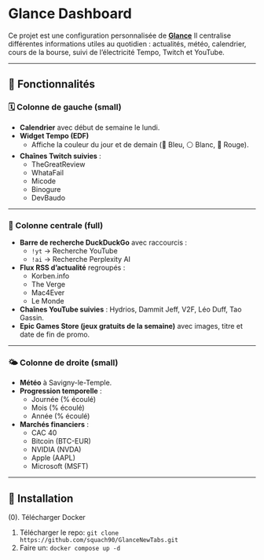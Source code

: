 # Glance Dashboard

Ce projet est une configuration personnalisée de **[Glance](https://github.com/glanceapp/glance)**
Il centralise différentes informations utiles au quotidien : actualités, météo, calendrier, cours de la bourse, suivi de l’électricité Tempo, Twitch et YouTube.

---

## 📑 Fonctionnalités

### 🗓️ Colonne de gauche (small)
- **Calendrier** avec début de semaine le lundi.  
- **Widget Tempo (EDF)**  
  - Affiche la couleur du jour et de demain (🔵 Bleu, ⚪️ Blanc, 🔴 Rouge).  
- **Chaînes Twitch suivies** :  
  - TheGreatReview  
  - WhataFail  
  - Micode  
  - Binogure  
  - DevBaudo  

---

### 📌 Colonne centrale (full)
- **Barre de recherche DuckDuckGo** avec raccourcis :  
  - `!yt` → Recherche YouTube  
  - `!ai` → Recherche Perplexity AI  
- **Flux RSS d’actualité** regroupés :  
  - Korben.info  
  - The Verge  
  - Mac4Ever  
  - Le Monde  
- **Chaînes YouTube suivies** : Hydrios, Dammit Jeff, V2F, Léo Duff, Tao Gassin.  
- **Epic Games Store (jeux gratuits de la semaine)** avec images, titre et date de fin de promo.  

---

### 🌤️ Colonne de droite (small)
- **Météo** à Savigny-le-Temple.  
- **Progression temporelle** :  
  - Journée (% écoulé)  
  - Mois (% écoulé)  
  - Année (% écoulé)  
- **Marchés financiers** :  
  - CAC 40  
  - Bitcoin (BTC-EUR)  
  - NVIDIA (NVDA)  
  - Apple (AAPL)  
  - Microsoft (MSFT)  

---

## 🚀 Installation

(0). Télécharger Docker
1. Télécharger le repo: `git clone https://github.com/squach90/GlanceNewTabs.git`
2. Faire un: `docker compose up -d`
